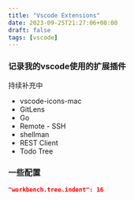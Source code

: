 ```yaml
---
title: "Vscode Extensions"
date: 2023-09-25T21:27:06+08:00
draft: false
tags: [vscode]
---
```


### 记录我的vscode使用的扩展插件

持续补充中

- vscode-icons-mac
- GitLens
- Go
- Remote - SSH
- shellman
- REST Client
- Todo Tree

### 一些配置

```json
"workbench.tree.indent": 16
```